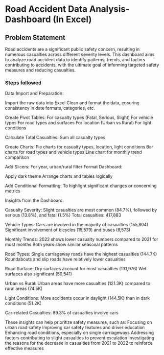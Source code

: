 # Road Accident Data Analysis-Dashboard (In Excel)

## Problem Statement

Road accidents are a significant public safety concern, resulting in numerous casualties across different severity levels. This dashboard aims to analyze road accident data to identify patterns, trends, and factors contributing to accidents, with the ultimate goal of informing targeted safety measures and reducing casualties.

### Steps followed 

Data Import and Preparation:

Import the raw data into Excel
Clean and format the data, ensuring consistency in date formats, categories, etc.

Create Pivot Tables:
For casualty types (Fatal, Serious, Slight)
For vehicle types
For road types and surfaces
For location (Urban vs Rural)
For light conditions

Calculate Total Casualties:
Sum all casualty types

Create Charts:
Pie charts for casualty types, location, light conditions
Bar charts for road types and vehicle types
Line chart for monthly trend comparison

Add Slicers:
For year, urban/rural filter
Format Dashboard:

Apply dark theme
Arrange charts and tables logically

Add Conditional Formatting:
To highlight significant changes or concerning metrics

Insights from the Dashboard:

Casualty Severity:
Slight casualties are most common (84.7%), followed by serious (13.8%), and fatal (1.5%)
Total casualties: 417,883

Vehicle Types:
Cars are involved in the majority of casualties (155,804)
Significant involvement of bicycles (15,579) and buses (6,573)

Monthly Trends:
2022 shows lower casualty numbers compared to 2021 for most months
Both years show similar seasonal patterns

Road Types:
Single carriageway roads have the highest casualties (144.7K)
Roundabouts and slip roads have relatively lower casualties

Road Surface:
Dry surfaces account for most casualties (131,976)
Wet surfaces also significant (50,541)

Urban vs Rural:
Urban areas have more casualties (121.3K) compared to rural areas (74.5K)

Light Conditions:
More accidents occur in daylight (144.5K) than in dark conditions (51.2K)

Car-related Casualties:
89.3% of casualties involve cars

These insights can help prioritize safety measures, such as:
Focusing on urban road safety
Improving car safety features and driver education
Enhancing road conditions, especially on single carriageways
Addressing factors contributing to slight casualties to prevent escalation
Investigating the reasons for the decrease in casualties from 2021 to 2022 to reinforce effective measures
